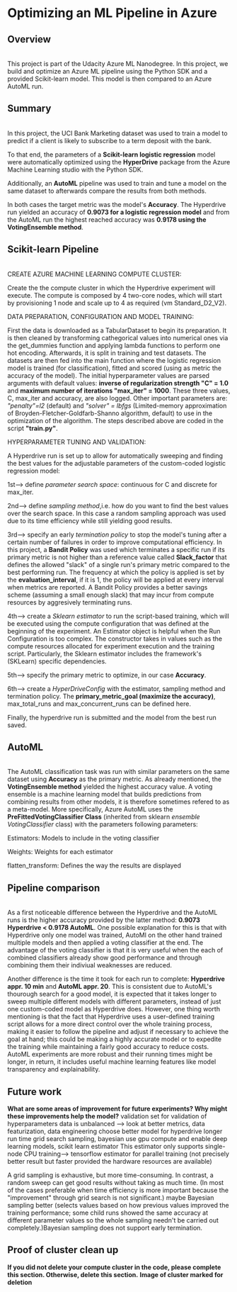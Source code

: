 # Optimizing an ML Pipeline in Azure

## Overview
\
This project is part of the Udacity Azure ML Nanodegree.
In this project, we build and optimize an Azure ML pipeline using the Python SDK and a provided Scikit-learn model.
This model is then compared to an Azure AutoML run.

## Summary
\
In this project, the UCI Bank Marketing dataset was used to train a model to predict if a client is likely to subscribe to a term deposit with the bank.

To that end, the parameters of a **Scikit-learn logistic regression** model were automatically optimized using the **HyperDrive** package from the Azure Machine Learning studio with the Python SDK.

Additionally, an **AutoML** pipeline was used to train and tune a model on the same dataset to afterwards compare the results from both methods.

In both cases the target metric was the model's **Accuracy**. 
The Hyperdrive run yielded an accuracy of **0.9073 for a logistic regression model** and from the AutoML run the highest reached accuracy was **0.9178 using the VotingEnsemble method**.

## Scikit-learn Pipeline
\
CREATE AZURE MACHINE LEARNING COMPUTE CLUSTER:

Create the the compute cluster in which the Hyperdrive experiment will execute.
The compute is composed by 4 two-core nodes, which will start by provisioning 1 node and scale up to 4 as required (vm Standard_D2_V2).

DATA PREPARATION, CONFIGURATION AND MODEL TRAINING:

First the data is downloaded as a TabularDataset to begin its preparation. 
It is then cleaned by transforming cathegorical values into numerical ones via the get_dummies function and applying lambda functions to perform one hot encoding. Afterwards, it is split in training and test datasets. The datasets are then fed into the main function where the logistic regression model is trained (for classification), fitted and scored (using as metric the accuracy of the model). The initial hyperparameter values are parsed arguments with default values: **inverse of regularization strength "C" = 1.0** and **maximum number of iterations "max_iter" = 1000**. These three values, C, max_iter and accuracy, are also logged. Other important parameters are: *"penalty"=l2* (default) and *"solver" = lbfgs* (Limited-memory approximation of Broyden-Fletcher-Goldfarb-Shanno algorithm, default) to use in the optimization of the algorithm.
The steps described above are coded in the script **"train.py"**.

HYPERPARAMETER TUNING AND VALIDATION:

A Hyperdrive run is set up to allow for automatically sweeping and finding the best values for the adjustable parameters of the custom-coded logistic regression model:

1st--> define *parameter search space*: continuous for C and discrete for max_iter.

2nd--> define *sampling method*,i.e. how do you want to find the best values over the search space. In this case a random sampling approach was used due to its time efficiency while still yielding good results.

3rd--> specify an early *termination policy* to stop the model's tuning after a certain number of failures in order to improve computational efficiency. In this project, a **Bandit Policy** was used which terminates a specific run if its primary metric is not higher than a reference value called **Slack_factor** that defines the allowed "slack" of a single run's primary metric compared to the best performing run. The frequency at which the policy is applied is set by the **evaluation_interval**, if it is 1, the policy will be applied at every interval when metrics are reported. A Bandit Policy provides a better savings scheme (assuming a small enough slack) that may incur from compute resources by aggresively terminating runs.

4th--> create a *Sklearn estimator* to run the script-based training, which will be executed using the compute configuration that was defined at the beginning of the experiment. An Estimator object is helpful when the Run Configuration is too complex. The constructor takes in values such as the compute resources allocated for experiment execution and the training script. Particularly, the Sklearn estimator includes the framework's (SKLearn) specific dependencies.

5th--> specify the primary metric to optimize, in our case **Accuracy**.

6th--> create a *HyperDriveConfig* with the estimator, sampling method and termination policy. The **primary_metric_goal (maximize the accuracy)**, max_total_runs and max_concurrent_runs can be defined here.

Finally, the hyperdrive run is submitted and the model from the best run saved.


## AutoML
\
The AutoML classification task was run with similar parameters on the same dataset using **Accuracy** as the primary metric. As already mentioned, the **VotingEnsemble method** yielded the highest accuracy value. A voting ensemble is a machine learning model that builds predictions from combining results from other models, it is therefore sometimes refered to as a meta-model. More specifically, Azure AutoML uses the **PreFittedVotingClassifier Class** (inherited from sklearn *ensemble VotingClassifier* class) with the parameters following parameters:

  Estimators: Models to include in the voting classifier
  
  Weights: Weights for each estimator
  
  flatten_transform: Defines the way the results are displayed

## Pipeline comparison
\
As a first noticeable difference between the Hyperdrive and the AutoML runs is the higher accuracy provided by the latter method: **0.9073 Hyperdrive < 0.9178 AutoML**. One possible explanation for this is that with Hyperdrive only one model was trained, AutoMl on the other hand trained multiple models and then applied a voting classifier at the end. The advantage of the voting classifier is that it is very useful when the each of combined classifiers already show good performance and through combining them their indiviual weaknesses are reduced. 

Another difference is the time it took for each run to complete: **Hyperdrive appr. 10 min** and **AutoML appr. 20**. This is consistent due to AutoML's thourough search for a good model, it is expected that it takes longer to sweep multiple different models with different parameters, instead of just one custom-coded model as Hyperdrive does. However, one thing worth mentioning is that the fact that Hyperdrive uses a user-defined training script allows for a more direct control over the whole training process, making it easier to follow the pipeline and adjust if necessary to achieve the goal at hand; this could be making a highly accurate model or to expedite the training while maintaining a fairly good accuracy to reduce costs. AutoML experiments are more robust and their running times might be longer, in return, it includes useful machine learning features like model transparency and explainability.

## Future work
**What are some areas of improvement for future experiments? Why might these improvements help the model?**
validation set for validation of hyperparameters
data is unbalanced --> look at better metrics, data featurization, data engineering
choose better model for hyperdrive
longer run time
grid search sampling, bayesian
use gpu compute and enable deep learning models, scikit learn estimator This estimator only supports single-node CPU training--> tensorflow estimator for parallel training (not precisely better result but faster provided the hardware resources are available)

A grid sampling is exhaustive, but more time-consuming. In contrast, a random sweep can get good results without taking as much time. (In most of the cases preferable when time efficiency is more important because the "improvement" through grid search is not significant.)
maybe Bayesian sampling better (selects values based on how previous values improved the training performance; some child runs showed the same accuracy at different parameter values so the whole sampling needn't be carried out completely.)Bayesian sampling does not support early termination. 

## Proof of cluster clean up
**If you did not delete your compute cluster in the code, please complete this section. Otherwise, delete this section.**
**Image of cluster marked for deletion**
